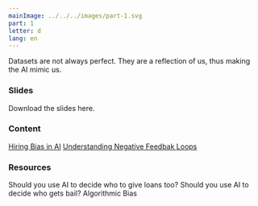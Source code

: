 ```yaml
---
mainImage: ../../../images/part-1.svg
part: 1
letter: d
lang: en
---
```


<div class="content">

Datasets are not always perfect. They are a reflection of us, thus making the AI mimic us.

### Slides
Download the slides here.

### Content
[Hiring Bias in AI](https://www.survivalofthebestfit.com/)
[Understanding Negative Feedbak Loops](https://negativefeedbackloops.github.io/)

### Resources
Should you use AI to decide who to give loans too?
Should you use AI to decide who gets bail?
Algorithmic Bias

</div>
